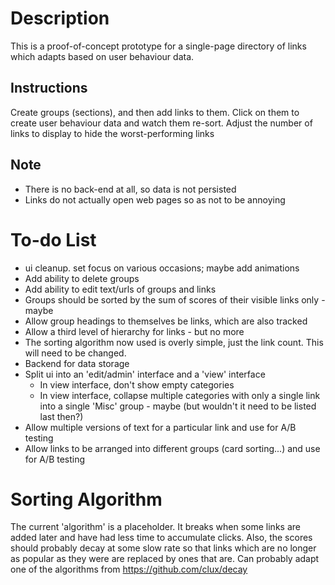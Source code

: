 # Description

This is a proof-of-concept prototype for a single-page directory of links which adapts based on user behaviour data.

## Instructions
Create groups (sections), and then add links to them. Click on them to create user behaviour data and watch them re-sort. Adjust the number of links to display to hide the worst-performing links

## Note
* There is no back-end at all, so data is not persisted
* Links do not actually open web pages so as not to be annoying

# To-do List
* ui cleanup. set focus on various occasions; maybe add animations
* Add ability to delete groups
* Add ability to edit text/urls of groups and links
* Groups should be sorted by the sum of scores of their visible links only - maybe
* Allow group headings to themselves be links, which are also tracked
* Allow a third level of hierarchy for links - but no more
* The sorting algorithm now used is overly simple, just the link count. This will need to be changed.
* Backend for data storage
* Split ui into an 'edit/admin' interface and a 'view' interface
  * In view interface, don't show empty categories
  * In view interface, collapse multiple categories with only a single link into a single 'Misc' group - maybe (but wouldn't it need to be listed last then?)
* Allow multiple versions of text for a particular link and use for A/B testing
* Allow links to be arranged into different groups (card sorting...) and use for A/B testing


# Sorting Algorithm

The current 'algorithm' is a placeholder. It breaks when some links are added later and have had less time to accumulate clicks. Also, the scores should probably decay at some slow rate so that links which are no longer as popular as they were are replaced by ones that are. Can probably adapt one of the algorithms from https://github.com/clux/decay